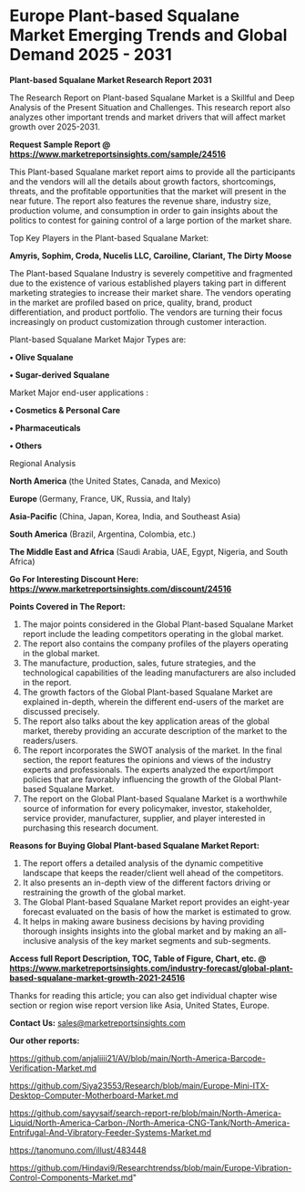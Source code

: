 # Europe Plant-based Squalane Market Emerging Trends and Global Demand 2025 - 2031

<strong>Plant-based Squalane Market Research Report 2031</strong>

The Research Report on Plant-based Squalane Market is a Skillful and Deep Analysis of the Present Situation and Challenges. This research report also analyzes other important trends and market drivers that will affect market growth over 2025-2031.

<strong>Request Sample Report @ <a href=https://www.marketreportsinsights.com/sample/24516>https://www.marketreportsinsights.com/sample/24516</a></strong>

This Plant-based Squalane market report aims to provide all the participants and the vendors will all the details about growth factors, shortcomings, threats, and the profitable opportunities that the market will present in the near future. The report also features the revenue share, industry size, production volume, and consumption in order to gain insights about the politics to contest for gaining control of a large portion of the market share.

Top Key Players in the Plant-based Squalane Market:

<strong>Amyris, Sophim, Croda, Nucelis LLC, Caroiline, Clariant, The Dirty Moose</strong>

The Plant-based Squalane Industry is severely competitive and fragmented due to the existence of various established players taking part in different marketing strategies to increase their market share. The vendors operating in the market are profiled based on price, quality, brand, product differentiation, and product portfolio. The vendors are turning their focus increasingly on product customization through customer interaction.

Plant-based Squalane Market Major Types are:

<strong>• Olive Squalane

• Sugar-derived Squalane</strong>

Market Major end-user applications :

<strong>• Cosmetics & Personal Care

• Pharmaceuticals

• Others</strong>

Regional Analysis

</u><strong><b>North America</b></strong> (the United States, Canada, and Mexico)

<strong><b>Europe </b></strong>(Germany, France, UK, Russia, and Italy)

<strong><b>Asia-Pacific</b></strong> (China, Japan, Korea, India, and Southeast Asia)

<strong><b>South America</b></strong> (Brazil, Argentina, Colombia, etc.)

<strong><b>The Middle East and Africa</b></strong> (Saudi Arabia, UAE, Egypt, Nigeria, and South Africa)

<strong>Go For Interesting Discount Here: <a href=https://www.marketreportsinsights.com/discount/24516>https://www.marketreportsinsights.com/discount/24516</a></strong>

<strong>Points Covered in The Report:</strong>
<ol>
  <li>The major points considered in the Global Plant-based Squalane Market report include the leading competitors operating in the global market.</li>
  <li>The report also contains the company profiles of the players operating in the global market.</li>
  <li>The manufacture, production, sales, future strategies, and the technological capabilities of the leading manufacturers are also included in the report.</li>
  <li>The growth factors of the Global Plant-based Squalane Market are explained in-depth, wherein the different end-users of the market are discussed precisely.</li>
  <li>The report also talks about the key application areas of the global market, thereby providing an accurate description of the market to the readers/users.</li>
  <li>The report incorporates the SWOT analysis of the market. In the final section, the report features the opinions and views of the industry experts and professionals. The experts analyzed the export/import policies that are favorably influencing the growth of the Global Plant-based Squalane Market.</li>
  <li>The report on the Global Plant-based Squalane Market is a worthwhile source of information for every policymaker, investor, stakeholder, service provider, manufacturer, supplier, and player interested in purchasing this research document.</li>
</ol>
<strong>Reasons for Buying Global Plant-based Squalane Market Report:</strong>

<ol>
  <li>The report offers a detailed analysis of the dynamic competitive landscape that keeps the reader/client well ahead of the competitors.</li>
  <li>It also presents an in-depth view of the different factors driving or restraining the growth of the global market.</li>
  <li>The Global Plant-based Squalane Market report provides an eight-year forecast evaluated on the basis of how the market is estimated to grow.</li>
  <li>It helps in making aware business decisions by having providing thorough insights insights into the global market and by making an all-inclusive analysis of the key market segments and sub-segments.</li>
</ol>
<strong>Access full Report Description, TOC, Table of Figure, Chart, etc. @ <a href=https://www.marketreportsinsights.com/industry-forecast/global-plant-based-squalane-market-growth-2021-24516>https://www.marketreportsinsights.com/industry-forecast/global-plant-based-squalane-market-growth-2021-24516</a></strong>


Thanks for reading this article; you can also get individual chapter wise section or region wise report version like Asia, United States, Europe.

<strong>Contact Us:</strong>
sales@marketreportsinsights.com

<strong>Our other reports:</strong>

<a href=https://github.com/anjaliiii21/AV/blob/main/North-America-Barcode-Verification-Market.md>https://github.com/anjaliiii21/AV/blob/main/North-America-Barcode-Verification-Market.md</a>

<a href=https://github.com/Siya23553/Research/blob/main/Europe-Mini-ITX-Desktop-Computer-Motherboard-Market.md>https://github.com/Siya23553/Research/blob/main/Europe-Mini-ITX-Desktop-Computer-Motherboard-Market.md</a>

<a href=https://github.com/sayysaif/search-report-re/blob/main/North-America-Liquid/North-America-Carbon-/North-America-CNG-Tank/North-America-Entrifugal-And-Vibratory-Feeder-Systems-Market.md>https://github.com/sayysaif/search-report-re/blob/main/North-America-Liquid/North-America-Carbon-/North-America-CNG-Tank/North-America-Entrifugal-And-Vibratory-Feeder-Systems-Market.md</a>

<a href=https://tanomuno.com/illust/483448>https://tanomuno.com/illust/483448</a>

<a href=https://github.com/Hindavi9/Researchtrendss/blob/main/Europe-Vibration-Control-Components-Market.md>https://github.com/Hindavi9/Researchtrendss/blob/main/Europe-Vibration-Control-Components-Market.md</a>"
